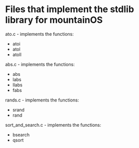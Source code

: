 <h1>Files that implement the stdlib library for mountainOS</h1>

<p1>ato.c - implements the functions:</p1>
<ul>
  <li>atoi</li>
  <li>atol</li>
  <li>atoll</li>
</ul>

<p1>abs.c - implements the functions:</p1>
<ul>
  <li>abs</li>
  <li>labs</li>
  <li>llabs</li>
  <li>fabs</li>
</ul>

<p1>rands.c - implements the functions:</p1>
<ul>
  <li>srand</li>
  <li>rand</li>
</ul>

<p1>sort_and_search.c - implements the functions:</p1>
<ul>
  <li>bsearch</li>
  <li>qsort</li>
</ul>

